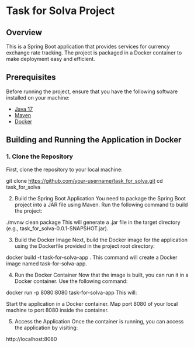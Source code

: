 # Task for Solva Project

## Overview
This is a Spring Boot application that provides services for currency exchange rate tracking. The project is packaged in a Docker container to make deployment easy and efficient.

## Prerequisites
Before running the project, ensure that you have the following software installed on your machine:

- [Java 17](https://adoptopenjdk.net/)
- [Maven](https://maven.apache.org/)
- [Docker](https://docs.docker.com/get-docker/)

## Building and Running the Application in Docker

### 1. Clone the Repository
First, clone the repository to your local machine:

git clone https://github.com/your-username/task_for_solva.git
cd task_for_solva


2. Build the Spring Boot Application
You need to package the Spring Boot project into a JAR file using Maven. Run the following command to build the project:

./mvnw clean package
This will generate a .jar file in the target directory (e.g., task_for_solva-0.0.1-SNAPSHOT.jar).

3. Build the Docker Image
Next, build the Docker image for the application using the Dockerfile provided in the project root directory:

docker build -t task-for-solva-app .
This command will create a Docker image named task-for-solva-app.

4. Run the Docker Container
Now that the image is built, you can run it in a Docker container. Use the following command:

docker run -p 8080:8080 task-for-solva-app
This will:

Start the application in a Docker container.
Map port 8080 of your local machine to port 8080 inside the container.

5. Access the Application
Once the container is running, you can access the application by visiting:

http://localhost:8080
